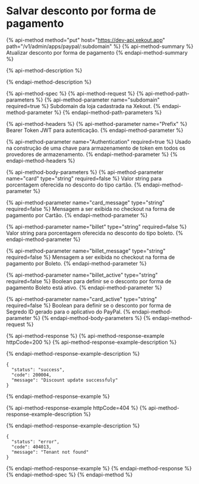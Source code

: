 # Salvar desconto por forma de pagamento

{% api-method method="put" host="https://dev-api.xekout.app" path="/v1/admin/apps/paypal/:subdomain" %}
{% api-method-summary %}
Atualizar desconto por forma de pagamento
{% endapi-method-summary %}

{% api-method-description %}

{% endapi-method-description %}

{% api-method-spec %}
{% api-method-request %}
{% api-method-path-parameters %}
{% api-method-parameter name="subdomain" required=true %}
Subdomain da loja cadastrada na Xekout.
{% endapi-method-parameter %}
{% endapi-method-path-parameters %}

{% api-method-headers %}
{% api-method-parameter name="Prefix" %}
Bearer Token JWT para autenticação.
{% endapi-method-parameter %}

{% api-method-parameter name="Authentication" required=true %}
Usado na construção de uma chave para armazenamento de token em todos os provedores de armazenamento.
{% endapi-method-parameter %}
{% endapi-method-headers %}

{% api-method-body-parameters %}
{% api-method-parameter name="card" type="string" required=false %}
Valor string para porcentagem oferecida no desconto do tipo cartão.
{% endapi-method-parameter %}

{% api-method-parameter name="card\_message" type="string" required=false %}
Mensagem a ser exibida no checkout na forma de pagamento por Cartão.
{% endapi-method-parameter %}

{% api-method-parameter name="billet" type="string" required=false %}
Valor string para porcentagem oferecida no desconto do tipo boleto.
{% endapi-method-parameter %}

{% api-method-parameter name="billet\_message" type="string" required=false %}
Mensagem a ser exibida no checkout na forma de pagamento por Boleto.
{% endapi-method-parameter %}

{% api-method-parameter name="billet\_active" type="string" required=false %}
Boolean para definir se o desconto por forma de pagamento Boleto está ativo.
{% endapi-method-parameter %}

{% api-method-parameter name="card\_active" type="string" required=false %}
Boolean para definir se o desconto por forma de Segredo ID gerado para o aplicativo do PayPal.
{% endapi-method-parameter %}
{% endapi-method-body-parameters %}
{% endapi-method-request %}

{% api-method-response %}
{% api-method-response-example httpCode=200 %}
{% api-method-response-example-description %}

{% endapi-method-response-example-description %}

```text
{
  "status": "success",
  "code": 200004,
  "message": "Discount update successfuly"
}
```
{% endapi-method-response-example %}

{% api-method-response-example httpCode=404 %}
{% api-method-response-example-description %}

{% endapi-method-response-example-description %}

```text
{
  "status": "error",
  "code": 404013,
  "message": "Tenant not found"
}
```
{% endapi-method-response-example %}
{% endapi-method-response %}
{% endapi-method-spec %}
{% endapi-method %}

